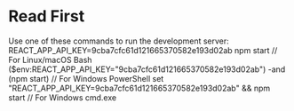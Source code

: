 # Read First
Use one of these commands to run the development server:
REACT_APP_API_KEY=9cba7cfc61d121665370582e193d02ab npm start // For Linux/macOS Bash
($env:REACT_APP_API_KEY="9cba7cfc61d121665370582e193d02ab") -and (npm start) // For Windows PowerShell
set "REACT_APP_API_KEY=9cba7cfc61d121665370582e193d02ab" && npm start // For Windows cmd.exe
